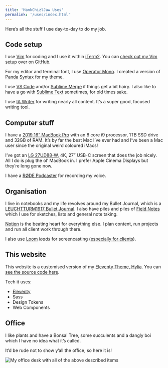 ```yaml
---
title: 'HankChizlJaw Uses'
permalink: '/uses/index.html'
---
```


Here’s all the stuff I use day-to-day to do my job.

## Code setup

I use [Vim](https://www.vim.org/) for coding and I use it within [iTerm2](https://iterm2.com/). You can [check out my Vim setup](https://github.com/hankchizljaw/chizlvim) over on GitHub.

For my editor and terminal font, I use [Operator Mono](https://www.typography.com/fonts/operator/styles). I created a version of [Panda Syntax](https://github.com/PandaTheme) for my theme.

I use [VS Code](https://code.visualstudio.com/) and/or [Sublime Merge](https://www.sublimemerge.com/) if things get a bit hairy. I also like to have a go with [Sublime Text](https://www.sublimetext.com/) sometimes, for old times sake.

I use [IA Writer](https://ia.net/writer) for writing nearly all content. It’s a super good, focused writing tool.

## Computer stuff

I have a [2019 16” MacBook Pro](https://www.apple.com/uk/macbook-pro-16/) with an 8 core i9 processor, 1TB SSD drive and 32GB of RAM. It’s by far the best Mac I’ve ever had and I’ve been a Mac user since the original weird coloured iMacs! 

I’ve got an [LG 27UD88-W](https://www.lg.com/uk/monitors/lg-27UD88-W), 4K, 27” USB-C screen that does the job nicely. All I do is plug the ol’ MacBook in. I prefer Apple Cinema Displays but they’re long gone now.

I have a [RØDE Podcaster](http://www.rode.com/microphones/podcaster) for recording my voice.

## Organisation 

I live in notebooks and my life revolves around my Bullet Journal, which is a [LEUCHTTURM1917 Bullet Journal](https://www.leuchtturm1917.co.uk/bullet-journal.html?gclid=EAIaIQobChMIle7q9OCU5wIVCFXTCh26LAFjEAAYAiAAEgLSjvD_BwE). I also have piles and piles of [Field Notes](https://fieldnotesbrand.com/) which I use for sketches, lists and general note taking.

[Notion](https://www.notion.so/) is the beating heart for everything else. I plan content, run projects and run all client work through there.

I also use [Loom](https://loom.com) _loads_ for screencasting ([especially for clients](/wrote/screencasting-the-secret-sauce-for-less-time-wasted-in-meetings/)).

## This website

This website is a customised version of my [Eleventy Theme, Hylia](https://hylia.website). You can [see the source code here](https://github.com/hankchizljaw/personal-site-hylia).

Tech it uses:

- [Eleventy](https://11ty.dev) 
- Sass 
- Design Tokens
- Web Components

## Office

I like plants and have a Bonsai Tree, some succulents and a dangly boi which I have no idea what it’s called.

It’d be rude not to show y’all the office, so here it is! 

![My office desk with all of the above described items](https://hankchizljaw.imgix.net/IMG_0300.jpg?auto=format&q=60&sat=-30&con=20)
